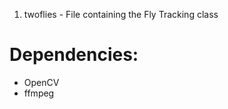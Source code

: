 

1. twoflies - File containing the Fly Tracking class


<h1>Dependencies:</h1>

<ul>
    <li>OpenCV</li>
    <li>ffmpeg</li>
</ul>
